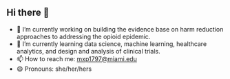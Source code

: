 ## Hi there 👋

- 🔭 I’m currently working on building the evidence base on harm reduction approaches to addressing the opioid epidemic. 
- 🌱 I’m currently learning data science, machine learning, healthcare analytics, and design and analysis of clinical trials.
- 📫 How to reach me: mxp1797@miami.edu
- 😄 Pronouns: she/her/hers
